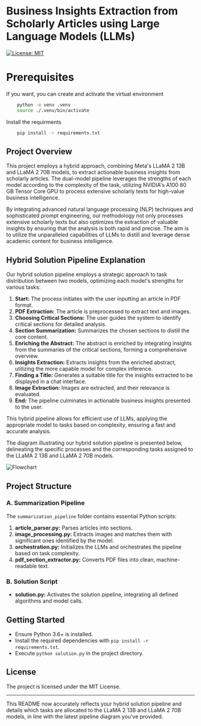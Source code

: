# Business Insights Extraction from Scholarly Articles using Large Language Models (LLMs)

[![License: MIT](https://img.shields.io/badge/License-MIT-yellow.svg)](https://opensource.org/licenses/MIT)

# Prerequisites

If you want, you can create and activate the virtual environment
```bash
    python -m venv .venv
    source ./.venv/bin/activate
```

Install the requirments
```bash
    pip install -r requirements.txt
```

## Project Overview

This project employs a hybrid approach, combining Meta's LLaMA 2 13B and LLaMA 2 70B models, to extract actionable business insights from scholarly articles. The dual-model pipeline leverages the strengths of each model according to the complexity of the task, utilizing NVIDIA's A100 80 GB Tensor Core GPU to process extensive scholarly texts for high-value business intelligence.

By integrating advanced natural language processing (NLP) techniques and sophisticated prompt engineering, our methodology not only processes extensive scholarly texts but also optimizes the extraction of valuable insights by ensuring that the analysis is both rapid and precise. The aim is to utilize the unparalleled capabilities of LLMs to distill and leverage dense academic content for business intelligence.

## Hybrid Solution Pipeline Explanation

Our hybrid solution pipeline employs a strategic approach to task distribution between two models, optimizing each model's strengths for various tasks:

1. **Start:** The process initiates with the user inputting an article in PDF format.
2. **PDF Extraction:** The article is preprocessed to extract text and images.
3. **Choosing Critical Sections:** The user guides the system to identify critical sections for detailed analysis.
4. **Section Summarization:** Summarizes the chosen sections to distill the core content.
5. **Enriching the Abstract:** The abstract is enriched by integrating insights from the summaries of the critical sections, forming a comprehensive overview.
6. **Insights Extraction:** Extracts insights from the enriched abstract, utilizing the more capable model for complex inference.
7. **Finding a Title:** Generates a suitable title for the insights extracted to be displayed in a chat interface.
8. **Image Extraction:** Images are extracted, and their relevance is evaluated.
9. **End:** The pipeline culminates in actionable business insights presented to the user.

This hybrid pipeline allows for efficient use of LLMs, applying the appropriate model to tasks based on complexity, ensuring a fast and accurate analysis.

The diagram illustrating our hybrid solution pipeline is presented below, delineating the specific processes and the corresponding tasks assigned to the LLaMA 2 13B and LLaMA 2 70B models.

![Flowchart](https://github.com/nusret35/llm_dev/assets/120125253/33fb65af-84a0-447f-9325-7fadf035452e)

## Project Structure

### A. Summarization Pipeline

The `summarization_pipeline` folder contains essential Python scripts:

1. **article_parser.py:** Parses articles into sections.
2. **image_processing.py:** Extracts images and matches them with significant ones identified by the model.
3. **orchestration.py:** Initializes the LLMs and orchestrates the pipeline based on task complexity.
4. **pdf_section_extractor.py:** Converts PDF files into clean, machine-readable text.

### B. Solution Script

- **solution.py:** Activates the solution pipeline, integrating all defined algorithms and model calls.

## Getting Started

- Ensure Python 3.6+ is installed.
- Install the required dependencies with `pip install -r requirements.txt`.
- Execute `python solution.py` in the project directory.

## License

The project is licensed under the MIT License.

---

This README now accurately reflects your hybrid solution pipeline and details which tasks are allocated to the LLaMA 2 13B and LLaMA 2 70B models, in line with the latest pipeline diagram you've provided.
